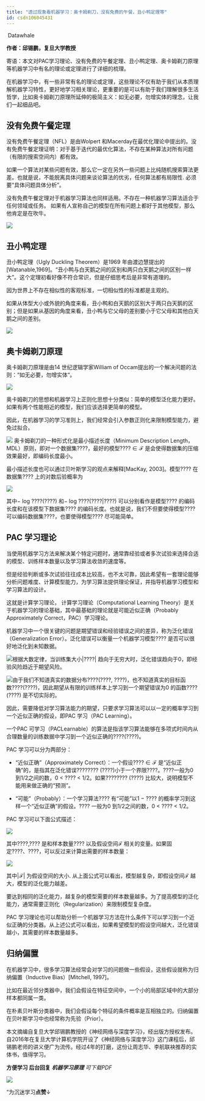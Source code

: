 ```yaml
---
title: "透过现象看机器学习：奥卡姆剃刀，没有免费的午餐，丑小鸭定理等"
id: csdn106045431
---
```


 Datawhale 

****作者：邱锡鹏，复旦大学教授****

寄语：本文对PAC学习理论、没有免费的午餐定理、丑小鸭定理、奥卡姆剃刀原理等机器学习中有名的理论或定理进行了详细的梳理。

在机器学习中，有一些非常有名的理论或定理，这些理论不仅有助于我们从本质理解机器学习特性，更好地学习相关理论，更重要的是可以有助于我们理解很多生活哲学，比如奥卡姆剃刀原理所延伸的极简主义：如无必要，勿增实体的理念，让我们一起细品吧。

## 没有免费午餐定理

没有免费午餐定理（NFL）是由Wolpert 和Macerday在最优化理论中提出的。没有免费午餐定理证明：对于基于迭代的最优化算法，不存在某种算法对所有问题（有限的搜索空间内）都有效。

如果一个算法对某些问题有效，那么它一定在另外一些问题上比纯随机搜索算法更差。也就是说，不能脱离具体问题来谈论算法的优劣，任何算法都有局限性. 必须要“具体问题具体分析”。

没有免费午餐定理对于机器学习算法也同样适用。不存在一种机器学习算法适合于任何领域或任务。 如果有人宣称自己的模型在所有问题上都好于其他模型，那么他肯定是在吹牛。

![](../img/064efd6439e02885604c7f2af59c9e8c.png)

## 丑小鸭定理

丑小鸭定理（Ugly Duckling Theorem）是1969 年由渡边慧提出的[Watanable,1969]。“丑小鸭与白天鹅之间的区别和两只白天鹅之间的区别一样大”。这个定理初看好像不符合常识，但是仔细思考后是非常有道理的。

因为世界上不存在相似性的客观标准，一切相似性的标准都是主观的。

如果从体型大小或外貌的角度来看，丑小鸭和白天鹅的区别大于两只白天鹅的区别；但是如果从基因的角度来看，丑小鸭与它父母的差别要小于它父母和其他白天鹅之间的差别。

![](../img/e3790fb62c7748859c7c1016de8ac839.png)

## 奥卡姆剃刀原理

奥卡姆剃刀原理是由14 世纪逻辑学家William of Occam提出的一个解决问题的法则：“如无必要，勿增实体“。

![](../img/911dbfd56c6f2f1d19a07e8c49765f8d.png)

奥卡姆剃刀的思想和机器学习上正则化思想十分类似：简单的模型泛化能力更好。如果有两个性能相近的模型，我们应该选择更简单的模型。

因此，在机器学习的学习准则上，我们经常会引入参数正则化来限制模型能力，避免过拟合。

![](../img/a38e4b12334ea278bce6555880370664.png) 奥卡姆剃刀的一种形式化是最小描述长度（Minimum Description Length，MDL）原则，即对一个数据集????，最好的模型???? ∈ ℱ 是会使得数据集的压缩效果最好，即编码长度最小。

最小描述长度也可以通过贝叶斯学习的观点来解释[MacKay, 2003]。模型???? 在数据集???? 上的对数后验概率为       

![](../img/abda7af83f016a057606584487970b86.png)

其中− log ????(????) 和− log ????(????|????) 可以分别看作是模型???? 的编码长度和在该模型下数据集???? 的编码长度。也就是说，我们不但要使得模型???? 可以编码数据集????，也要使得模型???? 尽可能简单。

## PAC 学习理论

当使用机器学习方法来解决某个特定问题时，通常靠经验或者多次试验来选择合适的模型、训练样本数量以及学习算法收敛的速度等。

但是经验判断或多次试验往往成本比较高，也不太可靠，因此希望有一套理论能够分析问题难度、计算模型能力，为学习算法提供理论保证，并指导机器学习模型和学习算法的设计。

这就是计算学习理论， 计算学习理论（Computational Learning Theory）是关于机器学习的理论基础，其中最基础的理论就是可能近似正确（Probably Approximately Correct，PAC）学习理论。

机器学习中一个很关键的问题是期望错误和经验错误之间的差异，称为泛化错误（Generalization Error）。泛化错误可以衡量一个机器学习模型???? 是否可以很好地泛化到未知数据。   

![](../img/fb5623b99526cde431ced6427e5c74bb.png)根据大数定律，当训练集大小|????| 趋向于无穷大时，泛化错误趋向于0，即经验风险趋近于期望风险。       

![](../img/4110a2a82bc939effafaf3256d8f37e3.png)由于我们不知道真实的数据分布????(????, ????)，也不知道真实的目标函数????(????)，因此期望从有限的训练样本上学习到一个期望错误为0 的函数????(????) 是不切实际的。

因此，需要降低对学习算法能力的期望，只要求学习算法可以以一定的概率学习到一个近似正确的假设，即PAC 学习（PAC Learning）。

一个PAC 可学习（PACLearnable）的算法是指该学习算法能够在多项式时间内从合理数量的训练数据中学习到一个近似正确的????(????)。

PAC 学习可以分为两部分：

*   “近似正确”（Approximately Correct）：一个假设???? ∈ ℱ 是“近似正确”的，是指其在泛化错误???????? (????)小于一个界限????。????一般为0到1/2之间的数，0 < ???? < 1/2。如果???????? (????) 比较大，说明模型不能用来做正确的“预测”。

*   “可能”（Probably）：一个学习算法???? 有“可能”以1 − ???? 的概率学习到这样一个“近似正确”的假设。???? 一般为0 到1/2之间的数，0 < ???? < 1/2。

PAC 学习可以下面公式描述：       

![](../img/916954ddaf101cd703f6deaf0e67c5a4.png)

其中????,???? 是和样本数量???? 以及假设空间ℱ 相关的变量。如果固定????、????，可以反过来计算出需要的样本数量：       

![](../img/104e290999c972d56985154b53bcbc66.png)

其中|ℱ| 为假设空间的大小. 从上面公式可以看出，模型越复杂，即假设空间ℱ 越大，模型的泛化能力越差。

要达到相同的泛化能力，越复杂的模型需要的样本数量越多。为了提高模型的泛化能力，通常需要正则化（Regularization）来限制模型复杂度。

PAC 学习理论也可以帮助分析一个机器学习方法在什么条件下可以学习到一个近似正确的分类器。从上述公式可以看出，如果希望模型的假设空间越大，泛化错误越小，其需要的样本数量越多。

## 归纳偏置

在机器学习中，很多学习算法经常会对学习的问题做一些假设，这些假设就称为归纳偏置（Inductive Bias）[Mitchell, 1997]。

比如在最近邻分类器中，我们会假设在特征空间中，一个小的局部区域中的大部分样本都同属一类。

在朴素贝叶斯分类器中，我们会假设每个特征的条件概率是互相独立的。归纳偏置在贝叶斯学习中也经常称为先验（Prior）。

本文摘编自复旦大学邱锡鹏教授的《神经网络与深度学习》，经出版方授权发布。自2016年在复旦大学计算机学院开设了《神经网络与深度学习》这门课程后，邱锡鹏老师的讲义便广为流传。经过4年的打磨，这份让周志华、李航联袂推荐的实体书，值得学习。

**方便学习 后台回复** ***机器学习原理** 可下载PDF*

![](../img/ac1260bd6d55ebcd4401293b8b1ef5ff.png)

“为沉迷学习**点赞**↓
